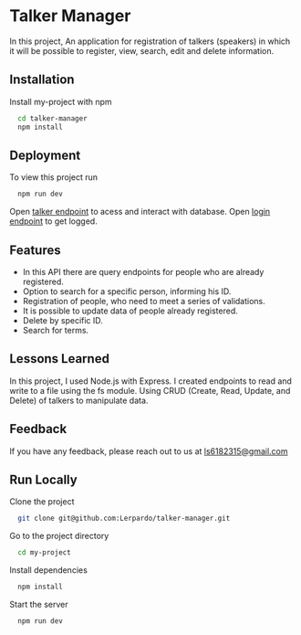 
# Talker Manager

In this project, An application for registration of talkers (speakers) in which it will be possible to register, view, search, edit and delete information.

## Installation

Install my-project with npm

```bash
  cd talker-manager
  npm install
```
    
## Deployment

To view this project run

```bash
  npm run dev
```
Open [talker endpoint](http://localhost:3000/talker) to acess and interact with database.
Open [login endpoint](http://localhost:3000/login) to get logged.



## Features

- In this API there are query endpoints for people who are already registered.
- Option to search for a specific person, informing his ID.
- Registration of people, who need to meet a series of validations.
- It is possible to update data of people already registered.
- Delete by specific ID.
- Search for terms.


## Lessons Learned

In this project, I used Node.js with Express. I created endpoints to read and write to a file using the fs module.
Using CRUD (Create, Read, Update, and Delete) of talkers to manipulate data.

## Feedback

If you have any feedback, please reach out to us at ls6182315@gmail.com


## Run Locally

Clone the project

```bash
  git clone git@github.com:Lerpardo/talker-manager.git
```

Go to the project directory

```bash
  cd my-project
```

Install dependencies

```bash
  npm install
```

Start the server

```bash
  npm run dev
```

